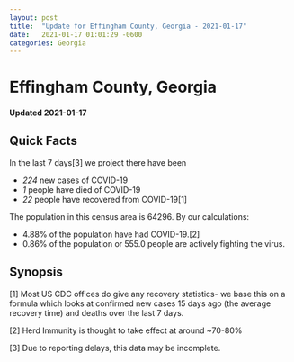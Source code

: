 ```yaml
---
layout: post
title:  "Update for Effingham County, Georgia - 2021-01-17"
date:   2021-01-17 01:01:29 -0600
categories: Georgia
---
```


# Effingham County, Georgia
#### Updated 2021-01-17

## Quick Facts

In the last 7 days[3] we project there have been
- *224* new cases of COVID-19
- *1* people have died of COVID-19
- *22* people have recovered from COVID-19[1]

The population in this census area is 64296. By our calculations:
- 4.88% of the population have had COVID-19.[2]
- 0.86% of the population or 555.0 people are actively fighting the virus.

## Synopsis




[1] Most US CDC offices do give any recovery statistics- we base this on a formula which looks at confirmed new cases
15 days ago (the average recovery time) and deaths over the last 7 days.

[2] Herd Immunity is thought to take effect at around ~70-80%

[3] Due to reporting delays, this data may be incomplete.
 
    